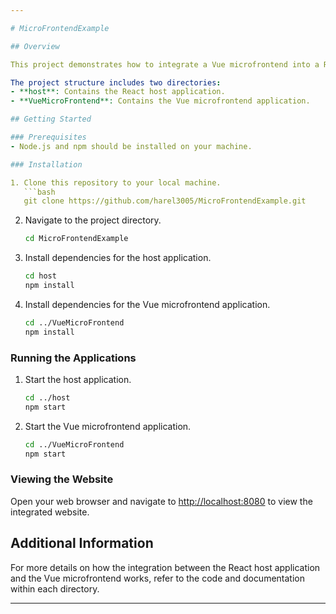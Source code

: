 ```yaml
---

# MicroFrontendExample

## Overview

This project demonstrates how to integrate a Vue microfrontend into a React host application using single-spa.

The project structure includes two directories:
- **host**: Contains the React host application.
- **VueMicroFrontend**: Contains the Vue microfrontend application.

## Getting Started

### Prerequisites
- Node.js and npm should be installed on your machine.

### Installation

1. Clone this repository to your local machine.
   ```bash
   git clone https://github.com/harel3005/MicroFrontendExample.git
   ```

2. Navigate to the project directory.
   ```bash
   cd MicroFrontendExample
   ```

3. Install dependencies for the host application.
   ```bash
   cd host
   npm install
   ```

4. Install dependencies for the Vue microfrontend application.
   ```bash
   cd ../VueMicroFrontend
   npm install
   ```

### Running the Applications

1. Start the host application.
   ```bash
   cd ../host
   npm start
   ```

2. Start the Vue microfrontend application.
   ```bash
   cd ../VueMicroFrontend
   npm start
   ```

### Viewing the Website

Open your web browser and navigate to [http://localhost:8080](http://localhost:8080) to view the integrated website.

## Additional Information

For more details on how the integration between the React host application and the Vue microfrontend works, refer to the code and documentation within each directory.

---
```

